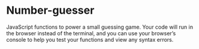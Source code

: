 # Number-guesser
JavaScript functions to power a small guessing game. Your code will run in the browser instead of the terminal, and you can use your browser’s console to help you test your functions and view any syntax errors.
